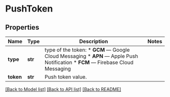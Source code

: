 # PushToken

## Properties
Name | Type | Description | Notes
------------ | ------------- | ------------- | -------------
**type** | **str** | type of the token: * **GCM** — Google Cloud Messaging * **APN** — Apple Push Notification * **FCM** — Firebase Cloud Messaging  | 
**token** | **str** | Push token value. | 

[[Back to Model list]](../README.md#documentation-for-models) [[Back to API list]](../README.md#documentation-for-api-endpoints) [[Back to README]](../README.md)



